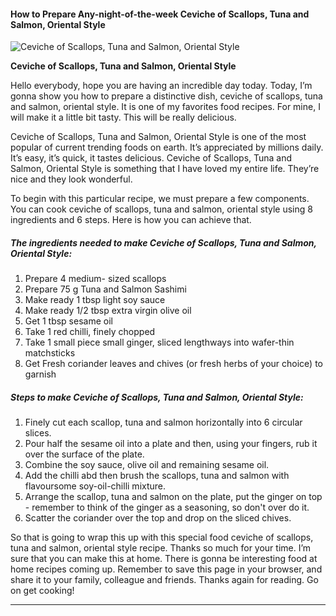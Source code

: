             

#### How to Prepare Any-night-of-the-week Ceviche of Scallops, Tuna and Salmon, Oriental Style

![Ceviche of Scallops, Tuna and Salmon, Oriental Style](https://img-global.cpcdn.com/recipes/c8ab9a7cfc300b3c/751x532cq70/ceviche-of-scallops-tuna-and-salmon-oriental-style-recipe-main-photo.jpg)

**Ceviche of Scallops, Tuna and Salmon, Oriental Style**

Hello everybody, hope you are having an incredible day today. Today, I’m gonna show you how to prepare a distinctive dish, ceviche of scallops, tuna and salmon, oriental style. It is one of my favorites food recipes. For mine, I will make it a little bit tasty. This will be really delicious.

Ceviche of Scallops, Tuna and Salmon, Oriental Style is one of the most popular of current trending foods on earth. It’s appreciated by millions daily. It’s easy, it’s quick, it tastes delicious. Ceviche of Scallops, Tuna and Salmon, Oriental Style is something that I have loved my entire life. They’re nice and they look wonderful.

To begin with this particular recipe, we must prepare a few components. You can cook ceviche of scallops, tuna and salmon, oriental style using 8 ingredients and 6 steps. Here is how you can achieve that.

##### The ingredients needed to make Ceviche of Scallops, Tuna and Salmon, Oriental Style:

1.  Prepare 4 medium- sized scallops
2.  Prepare 75 g Tuna and Salmon Sashimi
3.  Make ready 1 tbsp light soy sauce
4.  Make ready 1/2 tbsp extra virgin olive oil
5.  Get 1 tbsp sesame oil
6.  Take 1 red chilli, finely chopped
7.  Take 1 small piece small ginger, sliced lengthways into wafer-thin matchsticks
8.  Get Fresh coriander leaves and chives (or fresh herbs of your choice) to garnish

##### Steps to make Ceviche of Scallops, Tuna and Salmon, Oriental Style:

1.  Finely cut each scallop, tuna and salmon horizontally into 6 circular slices.
2.  Pour half the sesame oil into a plate and then, using your fingers, rub it over the surface of the plate.
3.  Combine the soy sauce, olive oil and remaining sesame oil.
4.  Add the chilli abd then brush the scallops, tuna and salmon with flavoursome soy-oil-chilli mixture.
5.  Arrange the scallop, tuna and salmon on the plate, put the ginger on top - remember to think of the ginger as a seasoning, so don't over do it.
6.  Scatter the coriander over the top and drop on the sliced chives.

So that is going to wrap this up with this special food ceviche of scallops, tuna and salmon, oriental style recipe. Thanks so much for your time. I’m sure that you can make this at home. There is gonna be interesting food at home recipes coming up. Remember to save this page in your browser, and share it to your family, colleague and friends. Thanks again for reading. Go on get cooking!

* * *